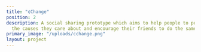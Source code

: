 ```yaml
---
title: "¢Change"
position: 2
description: A social sharing prototype which aims to help people to publicly support
  the causes they care about and encourage their friends to do the same.
primary_image: "/uploads/cchange.png"
layout: project
---
```


